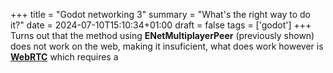 +++
title = "Godot networking 3"
summary = "What's the right way to do it?"
date = 2024-07-10T15:10:34+01:00
draft = false
tags = ['godot']
+++
Turns out that the method using **ENetMultiplayerPeer** (previously shown) does not work on the web, making it insuficient, what does work however is [**WebRTC**](https://docs.godotengine.org/en/stable/tutorials/networking/webrtc.html) which requires a 
